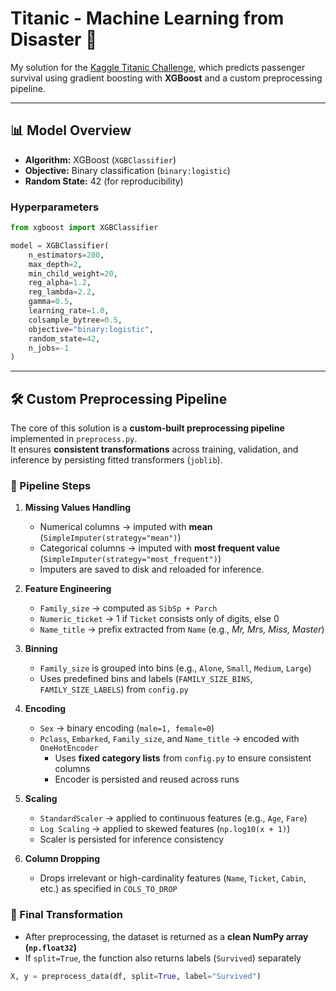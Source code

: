 # Titanic - Machine Learning from Disaster 🚢  
My solution for the [Kaggle Titanic Challenge](https://www.kaggle.com/c/titanic), which predicts passenger survival using gradient boosting with **XGBoost** and a custom preprocessing pipeline.  

---

## 📊 Model Overview  

- **Algorithm:** XGBoost (`XGBClassifier`)  
- **Objective:** Binary classification (`binary:logistic`)  
- **Random State:** 42 (for reproducibility)  

### Hyperparameters  
```python
from xgboost import XGBClassifier

model = XGBClassifier(
    n_estimators=280,
    max_depth=2,
    min_child_weight=20,
    reg_alpha=1.2,
    reg_lambda=2.2,
    gamma=0.5,
    learning_rate=1.0,
    colsample_bytree=0.5,
    objective="binary:logistic",
    random_state=42,
    n_jobs=-1
)
```

---

## 🛠️ Custom Preprocessing Pipeline  

The core of this solution is a **custom-built preprocessing pipeline** implemented in `preprocess.py`.  
It ensures **consistent transformations** across training, validation, and inference by persisting fitted transformers (`joblib`).  

### 🔄 Pipeline Steps  

1. **Missing Values Handling**  
   - Numerical columns → imputed with **mean** (`SimpleImputer(strategy="mean")`)  
   - Categorical columns → imputed with **most frequent value** (`SimpleImputer(strategy="most_frequent")`)  
   - Imputers are saved to disk and reloaded for inference.  

2. **Feature Engineering**  
   - `Family_size` → computed as `SibSp + Parch`  
   - `Numeric_ticket` → 1 if `Ticket` consists only of digits, else 0  
   - `Name_title` → prefix extracted from `Name` (e.g., *Mr, Mrs, Miss, Master*)  

3. **Binning**  
   - `Family_size` is grouped into bins (e.g., `Alone`, `Small`, `Medium`, `Large`)  
   - Uses predefined bins and labels (`FAMILY_SIZE_BINS`, `FAMILY_SIZE_LABELS`) from `config.py`  

4. **Encoding**  
   - `Sex` → binary encoding (`male=1, female=0`)  
   - `Pclass`, `Embarked`, `Family_size`, and `Name_title` → encoded with `OneHotEncoder`  
     - Uses **fixed category lists** from `config.py` to ensure consistent columns  
     - Encoder is persisted and reused across runs  

5. **Scaling**  
   - `StandardScaler` → applied to continuous features (e.g., `Age`, `Fare`)  
   - `Log Scaling` → applied to skewed features (`np.log10(x + 1)`)  
   - Scaler is persisted for inference consistency  

6. **Column Dropping**  
   - Drops irrelevant or high-cardinality features (`Name`, `Ticket`, `Cabin`, etc.) as specified in `COLS_TO_DROP`  

### 📐 Final Transformation  

- After preprocessing, the dataset is returned as a **clean NumPy array (`np.float32`)**  
- If `split=True`, the function also returns labels (`Survived`) separately  

```python
X, y = preprocess_data(df, split=True, label="Survived")